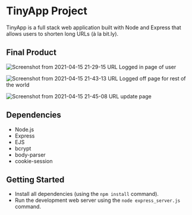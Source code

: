 # TinyApp Project

TinyApp is a full stack web application built with Node and Express that allows users to shorten long URLs (à la bit.ly).

## Final Product

![Screenshot from 2021-04-15 21-29-15](https://user-images.githubusercontent.com/65080348/114968287-47cbee80-9e33-11eb-9a45-cd51e513c822.png)
URL Logged in page of user


![Screenshot from 2021-04-15 21-43-13](https://user-images.githubusercontent.com/65080348/114968593-ea846d00-9e33-11eb-8728-33f65ee085ea.png)
URL Logged off page for rest of the world

![Screenshot from 2021-04-15 21-45-08](https://user-images.githubusercontent.com/65080348/114968650-025bf100-9e34-11eb-9e44-4feba3b3613a.png)
URL update page

## Dependencies

- Node.js
- Express
- EJS
- bcrypt
- body-parser
- cookie-session

## Getting Started

- Install all dependencies (using the `npm install` command).
- Run the development web server using the `node express_server.js` command.

